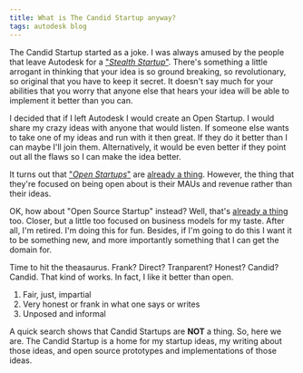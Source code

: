 ```yaml
---
title: What is The Candid Startup anyway?
tags: autodesk blog
---
```


The Candid Startup started as a joke. I was always amused by the people that leave Autodesk for a ["*Stealth Startup*"](https://en.wikipedia.org/wiki/Stealth_startup). There's something a little arrogant in thinking that your idea is so ground breaking, so revolutionary, so original that you have to keep it secret. It doesn't say much for your abilities that you worry that anyone else that hears your idea will be able to implement it better than you can. 

I decided that if I left Autodesk I would create an Open Startup. I would share my crazy ideas with anyone that would listen. If someone else wants to take one of my ideas and run with it then great. If they do it better than I can maybe I'll join them. Alternatively, it would be even better if they point out all the flaws so I can make the idea better.

It turns out that ["*Open Startups*"](https://openstartup.tm/) are [already a thing](https://hackernoon.com/what-does-it-mean-to-be-an-open-startup-f4446984189). However, the thing that they're focused on being open about is their MAUs and revenue rather than their ideas.

OK, how about "Open Source Startup" instead? Well, that's [already a thing](https://www.jumpstartmag.com/what-are-open-source-startups-and-how-do-they-work) too. Closer, but a little too focused on business models for my taste. After all, I'm retired. I'm doing this for fun. Besides, if I'm going to do this I want it to be something new, and more importantly something that I can get the domain for. 

Time to hit the theasaurus. Frank? Direct? Tranparent? Honest? Candid? Candid. That kind of works. In fact, I like it better than open. 
1. Fair, just, impartial
2. Very honest or frank in what one says or writes
3. Unposed and informal

A quick search shows that Candid Startups are **NOT** a thing. So, here we are. The Candid Startup is a home for my startup ideas, my writing about those ideas, and open source prototypes and implementations of those ideas. 
